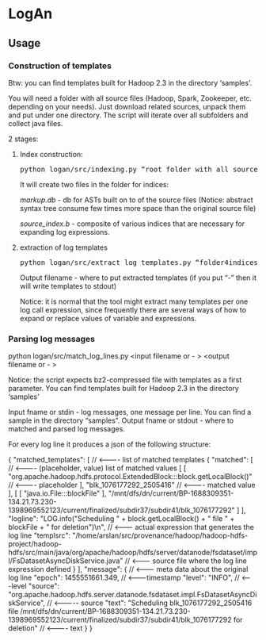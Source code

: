<h1>LogAn</h1>
 
 
<h2>Usage</h2>
 
<h3>Construction of templates</h3>
 
Btw: you can find templates built for Hadoop 2.3 in the directory ‘samples’.
 
You will need a folder with all source files (Hadoop, Spark, Zookeeper, etc. depending on your needs). Just download related sources, unpack them and put under one directory. The script will iterate over all subfolders and collect java files.
 
2 stages:
<ol>
<li> Index construction:
 
<pre>python logan/src/indexing.py “root_folder_with_all_sources” “folder4indices”</pre>
 
It will create two files in the folder for indices:
 
<i>markup.db</i> - db for ASTs built on to of the source files (Notice: abstract syntax tree consume few times more space than the original source file)
 
<i>source_index.b</i> - composite of various indices that are necessary for expanding log expressions.
 
<li> extraction of log templates
 
<pre>python logan/src/extract_log_templates.py “folder4indices” “output filename or -”</pre>
 
Output filename - where to put extracted templates (if you put “-” then it will write templates to stdout)
 
Notice: it is normal that the tool might extract many templates per one log call expression, since frequently there are several ways of how to expand or replace values of variable and expressions.
 
</ol>
 
<h3>Parsing log messages</h3>
 
python logan/src/match_log_lines.py <path to bz2-compressed templates file> <input filename or - > <output filename or - >
 
Notice: the script expects bz2-compressed file with templates as a first parameter. You can find templates built for Hadoop 2.3 in the directory ‘samples’
 
Input fname or stdin - log messages, one message per line. You can find a sample in the directory “samples”.
Output fname or stdout - where to matched and parsed log messages.
 
For every log line it produces a json of the following structure:
 
{
    "matched_templates": [  // <---- list of matched templates
        {
            "matched": [  // <---- (placeholder, value) list of matched values
                [
                    [
                        "org.apache.hadoop.hdfs.protocol.ExtendedBlock:::block.getLocalBlock()"  // <---- placeholder
                    ], 
                    "blk_1076177292_2505416" // <---- matched value
                ], 
                [
                    [
                        "java.io.File:::blockFile"
                    ], 
                    "/mnt/dfs/dn/current/BP-1688309351-134.21.73.230-1398969552123/current/finalized/subdir37/subdir41/blk_1076177292"
                ]
            ], 
             "logline": "LOG.info(\"Scheduling \" + block.getLocalBlock()         + \" file \" + blockFile + \" for deletion\")\n",   // <--- actual expression that generates the log line
              "templsrc": "/home/arslan/src/provenance/hadoop/hadoop-hdfs-project/hadoop- hdfs/src/main/java/org/apache/hadoop/hdfs/server/datanode/fsdataset/impl/FsDatasetAsyncDiskService.java" // <--- source file where the log line expression defined
        }
    ], 
    "message": {   // <--- meta data about the original log line
        "epoch": 1455551661.349,   // <---timestamp
        "level": "INFO",   // <---level
        "source": "org.apache.hadoop.hdfs.server.datanode.fsdataset.impl.FsDatasetAsyncDiskService", //  <----- source
        "text": "Scheduling blk_1076177292_2505416 file /mnt/dfs/dn/current/BP-1688309351-134.21.73.230-1398969552123/current/finalized/subdir37/subdir41/blk_1076177292 for deletion"   //  <---- text
    }
}
 
 
 
